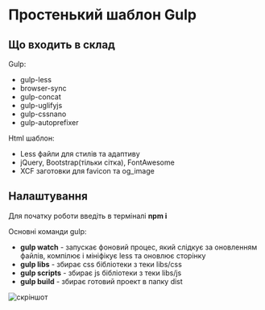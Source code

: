 # Простенький шаблон Gulp
Що входить в склад
-----------------------------------
Gulp:
* gulp-less
* browser-sync
* gulp-concat
* gulp-uglifyjs
* gulp-cssnano
* gulp-autoprefixer

Html шаблон:
* Less файли для стилів та адаптиву
* jQuery, Bootstrap(тільки сітка), FontAwesome
* XCF заготовки для favicon та og_image

Налаштування
-----------------------------------
Для початку роботи введіть в терміналі **npm i**

Основні команди gulp:
* **gulp watch** - запускає фоновий процес, який слідкує за оновленням файлів, компілює і мініфікує less та оновлює сторінку
* **gulp libs** - збирає css бібліотеки з теки libs/css
* **gulp scripts** - збирає js бібліотеки з теки libs/js
* **gulp build** - збирає готовий проект в папку dist

![скріншот](https://i.imgur.com/3ws9T3k.png)